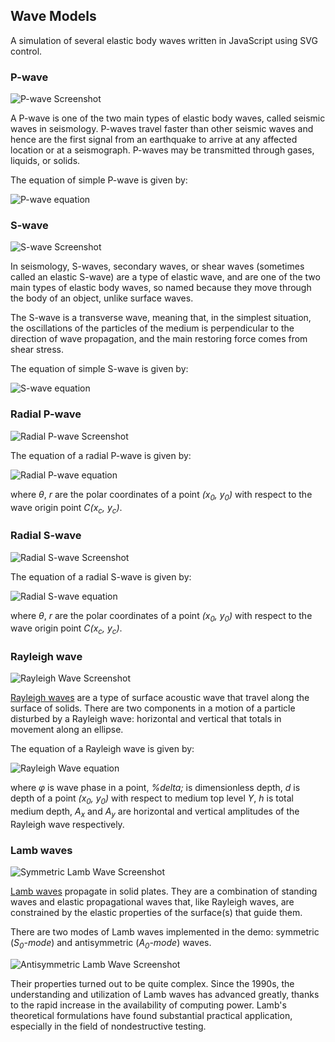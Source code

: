 ## Wave Models

A simulation of several elastic body waves written in JavaScript using SVG control.

### P-wave

![P-wave Screenshot](images/PwaveScreenshot.png)

A P-wave is one of the two main types of elastic body waves, called seismic waves in seismology. P-waves travel faster than other seismic waves and hence are the first signal from an earthquake to arrive at any affected location or at a seismograph. P-waves may be transmitted through gases, liquids, or solids. 

The equation of simple P-wave is given by:

![P-wave equation](images/PWaveEq.png)

### S-wave

![S-wave Screenshot](images/SwaveScreenshot.png)

In seismology, S-waves, secondary waves, or shear waves (sometimes called an elastic S-wave) are a type of elastic wave, and are one of the two main types of elastic body waves, so named because they move through the body of an object, unlike surface waves.

The S-wave is a transverse wave, meaning that, in the simplest situation, the oscillations of the particles of the medium is perpendicular to the direction of wave propagation, and the main restoring force comes from shear stress.

The equation of simple S-wave is given by:

![S-wave equation](images/SWaveEq.png)

### Radial P-wave

![Radial P-wave Screenshot](images/RadialPwaveScreenshot.png)

The equation of a radial P-wave is given by:

![Radial P-wave equation](images/RadialPWaveEq.png)

where *&theta;*, *r* are the polar coordinates of a point *(x<sub>0</sub>, y<sub>0</sub>)* with respect to the wave origin point *C(x<sub>c</sub>, y<sub>c</sub>)*.

### Radial S-wave

![Radial S-wave Screenshot](images/RadialSwaveScreenshot.png)

The equation of a radial S-wave is given by:

![Radial S-wave equation](images/RadialSWaveEq.png)

where *&theta;*, *r* are the polar coordinates of a point *(x<sub>0</sub>, y<sub>0</sub>)* with respect to the wave origin point *C(x<sub>c</sub>, y<sub>c</sub>)*.

### Rayleigh wave

![Rayleigh Wave Screenshot](images/RayleighWaveScreenshot.png)

[Rayleigh waves](https://en.wikipedia.org/wiki/Rayleigh_wave) are a type of surface
acoustic wave that travel along the surface of solids.
There are two components in a motion of a particle disturbed by a Rayleigh wave:
horizontal and vertical that totals in movement along an ellipse.

The equation of a Rayleigh wave is given by:

![Rayleigh Wave equation](images/RayleighWaveEqAll.png)

where *&phi;* is wave phase in a point,
*%delta;* is dimensionless depth,
*d* is depth of a point *(x<sub>0</sub>, y<sub>0</sub>)* with respect to medium top level *Y*,
*h* is total medium depth,
*A<sub>x</sub>* and *A<sub>y</sub>* are horizontal and vertical
amplitudes of the Rayleigh wave respectively.

### Lamb waves

![Symmetric Lamb Wave Screenshot](images/SymLambWaveScreenshot.png)

[Lamb waves](https://en.wikipedia.org/wiki/Lamb_waves)
propagate in solid plates. They are a combination of standing waves and
elastic propagational waves that, like Rayleigh waves, are constrained by
the elastic properties of the surface(s) that guide them.

There are two modes of Lamb waves implemented in the demo: symmetric (*S<sub>0</sub>-mode*)
and antisymmetric (*A<sub>0</sub>-mode*) waves.

![Antisymmetric Lamb Wave Screenshot](images/AsymLambWaveScreenshot.png)

Their properties turned out to be quite complex. Since the 1990s,
the understanding and utilization of Lamb waves has advanced greatly, thanks
to the rapid increase in the availability of computing power. Lamb's theoretical
formulations have found substantial practical application, especially in the field
of nondestructive testing.
